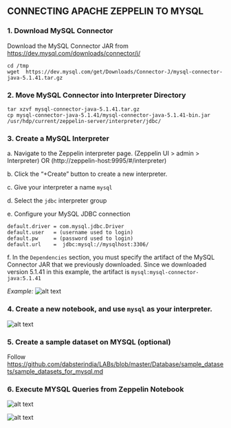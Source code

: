 ## CONNECTING APACHE ZEPPELIN TO MYSQL

### 1. Download MySQL Connector
Download the MySQL Connector JAR from https://dev.mysql.com/downloads/connector/j/
```
cd /tmp
wget  https://dev.mysql.com/get/Downloads/Connector-J/mysql-connector-java-5.1.41.tar.gz
```
### 2. Move MySQL Connector into Interpreter Directory

```
tar xzvf mysql-connector-java-5.1.41.tar.gz
cp mysql-connector-java-5.1.41/mysql-connector-java-5.1.41-bin.jar /usr/hdp/current/zeppelin-server/interpreter/jdbc/
```

### 3. Create a MySQL Interpreter

a. Navigate to the Zeppelin interpreter page. (Zeppelin UI > admin > Interpreter) OR (http://zeppelin-host:9995/#/interpreter)

b. Click the “+Create” button to create a new interpreter.

c. Give your interpreter a name `mysql`

d. Select the `jdbc` interpreter group

e. Configure your MySQL JDBC connection

```
default.driver = com.mysql.jdbc.Driver
default.user   = (username used to login)
default.pw     = (password used to login)
default.url    =  jdbc:mysql://mysqlhost:3306/
```

f. In the `Dependencies` section, you must specify the artifact of the MySQL Connector JAR that we previously downloaded. Since we downloaded version 5.1.41 in this example, the artifact is `mysql:mysql-connector-java:5.1.41`

_Example:_
![alt text](https://github.com/dabsterindia/LABs/blob/master/tmp/images/zeppelin_mysql_interpretter_settings.png)


### 4. Create a new notebook, and use `mysql` as your interpreter.
![alt text](https://github.com/dabsterindia/LABs/blob/master/tmp/images/zeppelin_create_notebook_mysql.png)

### 5. Create a sample dataset on MYSQL (optional)
Follow https://github.com/dabsterindia/LABs/blob/master/Database/sample_datasets/sample_datasets_for_mysql.md

### 6. Execute MYSQL Queries from Zeppelin Notebook
![alt text](https://github.com/dabsterindia/LABs/blob/master/tmp/images/zeppelin_mysql_%20interpreter_sample_sql1.png)

![alt text](https://github.com/dabsterindia/LABs/blob/master/tmp/images/zeppelin_mysql_%20interpreter_sample_sql2.png)


